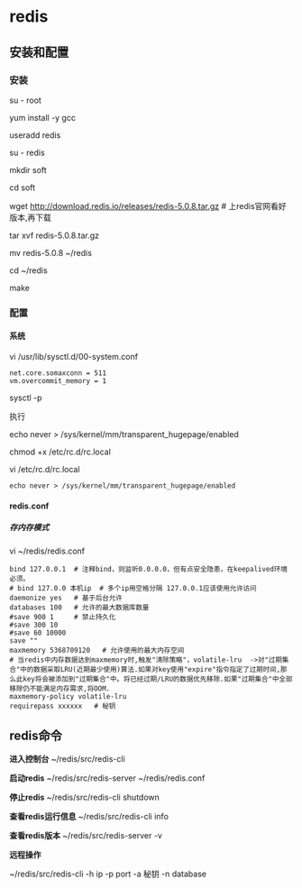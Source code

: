 # redis

## 安装和配置

### 安装

su - root

yum install  -y  gcc

useradd redis

su - redis

mkdir soft

cd soft

wget http://download.redis.io/releases/redis-5.0.8.tar.gz   # 上redis官网看好版本,再下载

tar xvf redis-5.0.8.tar.gz 

mv redis-5.0.8 ~/redis

cd ~/redis

make

### 配置

#### 系统

vi /usr/lib/sysctl.d/00-system.conf

```properties
net.core.somaxconn = 511
vm.overcommit_memory = 1
```

sysctl -p

执行

echo never > /sys/kernel/mm/transparent_hugepage/enabled

chmod +x /etc/rc.d/rc.local

vi /etc/rc.d/rc.local

```properties
echo never > /sys/kernel/mm/transparent_hugepage/enabled
```

#### redis.conf

##### 存内存模式

vi ~/redis/redis.conf

```properties
bind 127.0.0.1  # 注释bind，则监听0.0.0.0，但有点安全隐患，在keepalived环境必须。
# bind 127.0.0 本机ip  # 多个ip用空格分隔 127.0.0.1应该使用允许访问
daemonize yes   # 基于后台允许
databases 100   # 允许的最大数据库数量
#save 900 1     # 禁止持久化
#save 300 10
#save 60 10000
save ""
maxmemory 5368709120   # 允许使用的最大内存空间
# 当redis中内存数据达到maxmemory时,触发"清除策略"，volatile-lru  ->对"过期集合"中的数据采取LRU(近期最少使用)算法.如果对key使用"expire"指令指定了过期时间,那么此key将会被添加到"过期集合"中。将已经过期/LRU的数据优先移除.如果"过期集合"中全部移除仍不能满足内存需求,将OOM.
maxmemory-policy volatile-lru   
requirepass xxxxxx   # 秘钥
```



## redis命令

**进入控制台**
~/redis/src/redis-cli

**启动redis**
~/redis/src/redis-server ~/redis/redis.conf 

**停止redis**
~/redis/src/redis-cli shutdown

**查看redis运行信息**
~/redis/src/redis-cli info

**查看redis版本**
~/redis/src/redis-server -v

**远程操作**

~/redis/src/redis-cli -h ip -p port -a 秘钥 -n database

